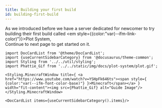 ```yaml
---
title: Building your first build
id: building-first-build
---
```


As we introduced before we have a server dedicated for newcomer to try building their first build called <em style={{color:"var(--ifm-link-color)"}}>Plot System</em>,<br/>
Continue to next page to get started on it.

```mdx-code-block
import DocCardList from '@theme/DocCardList';
import {useCurrentSidebarCategory} from '@docusaurus/theme-common';
import Styling from '../../util/styling';
import Phattie_Gif from '../../static/img/docs/plot-system/plot.gif';

<Styling.MinecraftWindow title={ <a href="https://www.youtube.com/watch?v=YSHpFk646ts"><span style={ {color:"var(--ifm-font-color-base)"} }>Minecraft</span></a> } width="fit-content"><img src={Phattie_Gif} alt="Guide Image"/></Styling.MinecraftWindow>

<DocCardList items={useCurrentSidebarCategory().items}/>
```

